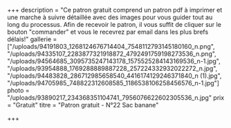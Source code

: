 +++
description = "Ce patron gratuit comprend un patron pdf à imprimer et une marche à suivre détaillée avec des images pour vous guider tout au long du processus. Afin de recevoir le patron, il vous suffit de cliquer sur le bouton \"commander\" et vous le recevrez par email dans les plus brefs délais!"
gallerie = ["/uploads/94191803_1268124676714404_7548112793145180160_n.png", "/uploads/94335107_2283877321918872_4792491759198273536_n.png", "/uploads/94564685_3095735247143178_1575525284143169536_n-1.jpg", "/uploads/93954888_1769288889887228_257224332932022272_n.jpg", "/uploads/94483828_286712985658540_4416174129246371840_n (1).jpg", "/uploads/94705985_748822312608585_1186538106258456576_n-1.jpg"]
photo = "/uploads/93890217_234368351104741_7956076622602305536_n.jpg"
prix = "Gratuit"
titre = "Patron gratuit - N°22 Sac banane"

+++
